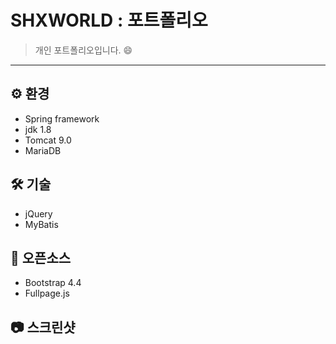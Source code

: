 # SHXWORLD : 포트폴리오
>개인 포트폴리오입니다. 😄
-----
## ⚙ 환경
+ Spring framework
+ jdk 1.8
+ Tomcat 9.0
+ MariaDB

## 🛠 기술
+ jQuery
+ MyBatis

## 📙 오픈소스
+ Bootstrap 4.4
+ Fullpage.js

## 📷 스크린샷
